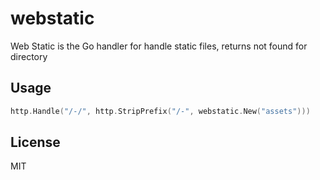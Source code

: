 # webstatic
Web Static is the Go handler for handle static files,
returns not found for directory

## Usage

```go
http.Handle("/-/", http.StripPrefix("/-", webstatic.New("assets")))
```

## License

MIT
